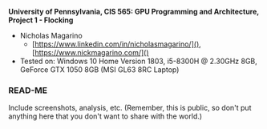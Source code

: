 **University of Pennsylvania, CIS 565: GPU Programming and Architecture,
Project 1 - Flocking**

* Nicholas Magarino
  * [https://www.linkedin.com/in/nicholasmagarino/](), [https://www.nickmagarino.com/]()
* Tested on: Windows 10 Home Version 1803, i5-8300H @ 2.30GHz 8GB, GeForce GTX 1050 8GB (MSI GL63 8RC Laptop)

### READ-ME

Include screenshots, analysis, etc. (Remember, this is public, so don't put
anything here that you don't want to share with the world.)
